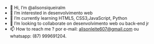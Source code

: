 - 👋 Hi, I’m @alisonsiqueiralm
- 👀 I’m interested in desenvolvimento web
- 🌱 I’m currently learning HTML5, CSS3,JavaScript, Python
- 💞️ I’m looking to collaborate on  desenvolvimento web ou back-end jr
- 📫 How to reach me ? por e-mail: alisonleite607@gmail.com ou whatsapp: (87) 999691204.

<!---
alisonsiqueiralm/alisonsiqueiralm is a ✨ special ✨ repository because its `README.md` (this file) appears on your GitHub profile.
You can click the Preview link to take a look at your changes.
--->

